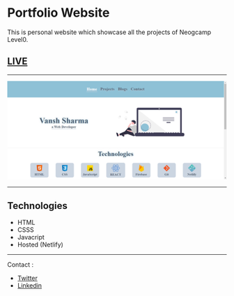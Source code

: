 # Portfolio Website

This is personal website which showcase all the projects of Neogcamp Level0.


## [LIVE](https://vanshsharma-neogcamp.vercel.app/)

---

![Demo](./Images/portfolio-project.png)

---

## Technologies

- HTML
- CSSS
- Javacript
- Hosted (Netlify)

---

Contact :

- [Twitter](https://twitter.com/Vanshsh2701)
- [Linkedin](https://www.linkedin.com/in/vanshsharma27/)

